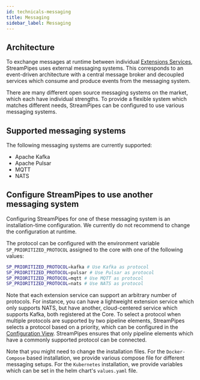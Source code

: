 ```yaml
---
id: technicals-messaging
title: Messaging
sidebar_label: Messaging
---
```


## Architecture

To exchange messages at runtime between individual [Extensions Services](07_technicals-architecture.md), StreamPipes uses external messaging systems.
This corresponds to an event-driven architecture with a central message broker and decoupled services which consume and produce events from the messaging system.

There are many different open source messaging systems on the market, which each have individual strengths.
To provide a flexible system which matches different needs, StreamPipes can be configured to use various messaging systems.

## Supported messaging systems

The following messaging systems are currently supported:

* Apache Kafka
* Apache Pulsar
* MQTT
* NATS

## Configure StreamPipes to use another messaging system

Configuring StreamPipes for one of these messaging system is an installation-time configuration.
We currently do not recommend to change the configuration at runtime.

The protocol can be configured with the environment variable `SP_PRIORITIZED_PROTOCOL` assigned to the core with one of the following values:

```bash
SP_PRIORITIZED_PROTOCOL=kafka # Use Kafka as protocol
SP_PRIORITIZED_PROTOCOL=pulsar # Use Pulsar as protocol
SP_PRIORITIZED_PROTOCOL=mqtt # Use MQTT as protocol
SP_PRIORITIZED_PROTOCOL=nats # Use NATS as protocol
```

Note that each extension service can support an arbitrary number of protocols. For instance, you can have a lightweight extension service which only supports NATS, but have another, cloud-centered service which supports Kafka, both registered at the Core.
To select a protocol when multiple protocols are supported by two pipeline elements, StreamPipes selects a protocol based on a priority, which can be configured in the [Configuration View](03_use-configurations.md).
StreamPipes ensures that only pipeline elements which have a commonly supported protocol can be connected.

Note that you might need to change the installation files. For the `Docker-Compose` based installation, we provide various compose file for different messaging setups. For the `Kubernetes` installation, we provide variables which can be set in the helm chart's `values.yaml` file.
